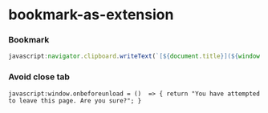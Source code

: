 bookmark-as-extension
=====================
### Bookmark
```javascript
javascript:navigator.clipboard.writeText(`[${document.title}](${window.location.href})`).then(a => alert("done"));
```

### Avoid close tab
```
javascript:window.onbeforeunload = ()  => { return "You have attempted to leave this page. Are you sure?"; }
```

